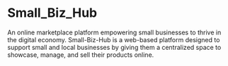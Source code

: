 # Small_Biz_Hub
An online marketplace platform empowering small businesses to thrive in the digital economy. Small-Biz-Hub is a web-based platform designed to support small and local businesses by giving them a centralized space to showcase, manage, and sell their products online. 
